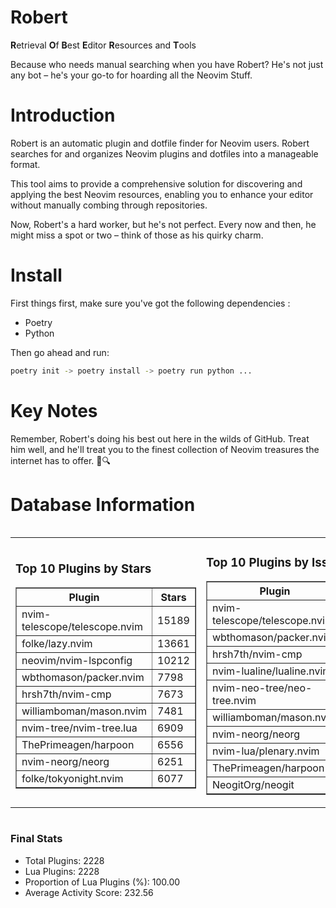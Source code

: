 # Robert

**R**etrieval
**O**f
**B**est
**E**ditor
**R**esources and
**T**ools

Because who needs manual searching when you have Robert?
He's not just any bot – he's your go-to for hoarding all the Neovim Stuff.

# Introduction
Robert is an automatic plugin and dotfile finder for Neovim users. Robert searches for and organizes Neovim plugins and dotfiles into a manageable format.

This tool aims to provide a comprehensive solution for discovering and applying the best Neovim resources, enabling you to enhance your editor without manually combing through repositories.

Now, Robert's a hard worker, but he's not perfect. Every now and then, he might miss a spot or two – think of those as his quirky charm. 

# Install
 First things first, make sure you've got the following dependencies :
  - Poetry 
  - Python 

Then go ahead and run:

```bash
poetry init -> poetry install -> poetry run python ...
```
# Key Notes

Remember, Robert's doing his best out here in the wilds of GitHub. Treat him well, and he'll treat you to the finest collection of Neovim treasures the internet has to offer. 🎩🔍


# Database Information

<div style='display:flex;flex-direction:row;justify-content:space-between;'><table><tr><td><h3>Top 10 Plugins by Stars</h3><table border="1"><tr><th>Plugin</th><th>Stars</th></tr><tr><td>nvim-telescope/telescope.nvim</td><td>15189</td></tr><tr><td>folke/lazy.nvim</td><td>13661</td></tr><tr><td>neovim/nvim-lspconfig</td><td>10212</td></tr><tr><td>wbthomason/packer.nvim</td><td>7798</td></tr><tr><td>hrsh7th/nvim-cmp</td><td>7673</td></tr><tr><td>williamboman/mason.nvim</td><td>7481</td></tr><tr><td>nvim-tree/nvim-tree.lua</td><td>6909</td></tr><tr><td>ThePrimeagen/harpoon</td><td>6556</td></tr><tr><td>nvim-neorg/neorg</td><td>6251</td></tr><tr><td>folke/tokyonight.nvim</td><td>6077</td></tr></table></td><td><h3>Top 10 Plugins by Issues</h3><table border="1"><tr><th>Plugin</th><th>Issues</th></tr><tr><td>nvim-telescope/telescope.nvim</td><td>350</td></tr><tr><td>wbthomason/packer.nvim</td><td>306</td></tr><tr><td>hrsh7th/nvim-cmp</td><td>265</td></tr><tr><td>nvim-lualine/lualine.nvim</td><td>218</td></tr><tr><td>nvim-neo-tree/neo-tree.nvim</td><td>211</td></tr><tr><td>williamboman/mason.nvim</td><td>179</td></tr><tr><td>nvim-neorg/neorg</td><td>160</td></tr><tr><td>nvim-lua/plenary.nvim</td><td>140</td></tr><tr><td>ThePrimeagen/harpoon</td><td>115</td></tr><tr><td>NeogitOrg/neogit</td><td>108</td></tr></table></td><td><h3>Top 10 Plugins by Forks</h3><table border="1"><tr><th>Plugin</th><th>Forks</th></tr><tr><td>neovim/nvim-lspconfig</td><td>2039</td></tr><tr><td>nvim-telescope/telescope.nvim</td><td>813</td></tr><tr><td>nvim-tree/nvim-tree.lua</td><td>602</td></tr><tr><td>nvim-lualine/lualine.nvim</td><td>462</td></tr><tr><td>folke/tokyonight.nvim</td><td>398</td></tr><tr><td>hrsh7th/nvim-cmp</td><td>380</td></tr><tr><td>ThePrimeagen/harpoon</td><td>359</td></tr><tr><td>folke/lazy.nvim</td><td>326</td></tr><tr><td>jackMort/ChatGPT.nvim</td><td>309</td></tr><tr><td>nvimdev/lspsaga.nvim</td><td>287</td></tr></table></td></tr></table></div>

### Final Stats
- Total Plugins: 2228
- Lua Plugins: 2228
- Proportion of Lua Plugins (%): 100.00
- Average Activity Score: 232.56
